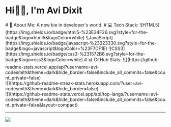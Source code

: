 <h1>Hi👋🏻, I'm Avi Dixit</h1>
# 💫 About Me: A new bie in developer's world.
# 💻 Tech Stack:
![HTML5](https://img.shields.io/badge/html5-%23E34F26.svg?style=for-the-badge&logo=html5&logoColor=white) ![JavaScript](https://img.shields.io/badge/javascript-%23323330.svg?style=for-the-badge&logo=javascript&logoColor=%23F7DF1E) ![CSS3](https://img.shields.io/badge/css3-%231572B6.svg?style=for-the-badge&logo=css3&logoColor=white)
# 📊 GitHub Stats:
![](https://github-readme-stats.vercel.app/api?username=avi-codesmith&theme=dark&hide_border=false&include_all_commits=false&count_private=false)<br/>
![](https://github-readme-streak-stats.herokuapp.com/?user=avi-codesmith&theme=dark&hide_border=false)<br/>
![](https://github-readme-stats.vercel.app/api/top-langs/?username=avi-codesmith&theme=dark&hide_border=false&include_all_commits=false&count_private=false&layout=compact)

---
[![](https://visitcount.itsvg.in/api?id=avi-codesmith&icon=0&color=0)](https://visitcount.itsvg.in)

<!-- Proudly created with GPRM ( https://gprm.itsvg.in ) -->

